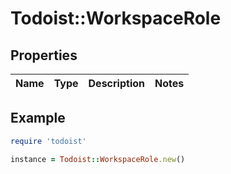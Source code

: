 # Todoist::WorkspaceRole

## Properties

| Name | Type | Description | Notes |
| ---- | ---- | ----------- | ----- |

## Example

```ruby
require 'todoist'

instance = Todoist::WorkspaceRole.new()
```

